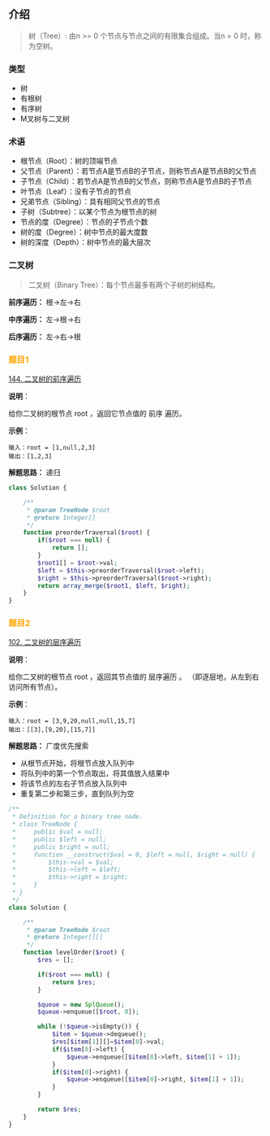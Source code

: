 ## 介绍

> 树（Tree）: 由n >= 0 个节点与节点之间的有限集合组成。当n = 0 时，称为空树。

### 类型

* 树
* 有根树
* 有序树
* M叉树与二叉树

### 术语

* 根节点（Root）：树的顶端节点
* 父节点（Parent）：若节点A是节点B的子节点，则称节点A是节点B的父节点
* 子节点（Child）：若节点A是节点B的父节点，则称节点A是节点B的子节点
* 叶节点（Leaf）：没有子节点的节点
* 兄弟节点（Sibling）：具有相同父节点的节点
* 子树（Subtree）：以某个节点为根节点的树
* 节点的度（Degree）：节点的子节点个数
* 树的度（Degree）：树中节点的最大度数
* 树的深度（Depth）：树中节点的最大层次

### 二叉树

> 二叉树（Binary Tree）：每个节点最多有两个子树的树结构。

**前序遍历：**
根->左->右

**中序遍历：**
左->根->右

**后序遍历：**
左->右->根

### <font style="color:orange"> 题目1 </font>

[144. 二叉树的前序遍历](https://leetcode.cn/problems/binary-tree-preorder-traversal)

**说明**：

给你二叉树的根节点 root ，返回它节点值的 前序 遍历。

**示例**：

```
输入：root = [1,null,2,3]
输出：[1,2,3]
```

**解题思路：** 递归

```php
class Solution {

    /**
     * @param TreeNode $root
     * @return Integer[]
     */
    function preorderTraversal($root) {
        if($root === null) {
            return [];
        }
        $root1[] = $root->val;
        $left = $this->preorderTraversal($root->left);
        $right = $this->preorderTraversal($root->right);
        return array_merge($root1, $left, $right);
    }
}
```

### <font style="color:orange"> 题目2 </font>

[102. 二叉树的层序遍历](https://leetcode.cn/problems/binary-tree-level-order-traversal)

**说明**：

给你二叉树的根节点 root ，返回其节点值的 层序遍历 。 （即逐层地，从左到右访问所有节点）。

**示例**：

```
输入：root = [3,9,20,null,null,15,7]
输出：[[3],[9,20],[15,7]]
```

**解题思路：** 广度优先搜索

* 从根节点开始，将根节点放入队列中
* 将队列中的第一个节点取出，将其值放入结果中
* 将该节点的左右子节点放入队列中
* 重复第二步和第三步，直到队列为空

```php
/**
 * Definition for a binary tree node.
 * class TreeNode {
 *     public $val = null;
 *     public $left = null;
 *     public $right = null;
 *     function __construct($val = 0, $left = null, $right = null) {
 *         $this->val = $val;
 *         $this->left = $left;
 *         $this->right = $right;
 *     }
 * }
 */
class Solution {

    /**
     * @param TreeNode $root
     * @return Integer[][]
     */
    function levelOrder($root) {
        $res = [];

        if($root === null) {
            return $res;
        }

        $queue = new SplQueue();
        $queue->enqueue([$root, 0]);

        while (!$queue->isEmpty()) {
            $item = $queue->dequeue();
            $res[$item[1]][]=$item[0]->val;
            if($item[0]->left) {
                $queue->enqueue([$item[0]->left, $item[1] + 1]);
            }
            if($item[0]->right) {
                $queue->enqueue([$item[0]->right, $item[1] + 1]);
            }
        }

        return $res;
    }
}
```